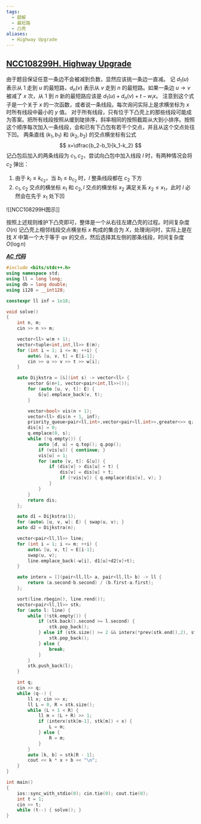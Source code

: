 ```yaml
---
tags:
  - 题解
  - 最短路
  - 凸壳
aliases:
  - Highway Upgrade
---
```

## [NCC108299H. Highway Upgrade](https://ac.nowcoder.com/acm/contest/108299/H)

由于题目保证任意一条边不会被减到负数，显然应该挑一条边一直减。
记 $d_1(u)$ 表示从 $1$ 走到 $u$ 的最短路，$d_n(v)$ 表示从 $v$ 走到 $n$ 的最短路。如果一条边 $u\to v$ 被减了 $x$ 次，从 $1$ 到 $n$ 新的最短路应该是 $d_1(u)+d_n(v)+t-w_ix$。
注意到这个式子是一个关于 $x$ 的一次函数，或者说一条线段。每次询问实际上是求横坐标为 $x$ 时所有线段中最小的 $y$ 值。
对于所有线段，只有位于下凸壳上的那些线段可能成为答案。把所有线段按照从缓到陡排序，斜率相同的按照截距从大到小排序。按照这个顺序每次加入一条线段，会和已有下凸包有若干个交点，并且从这个交点处往下凹。
两条直线 $(k_1,b_1)$ 和 $(k_2,b_2)$ 的交点横坐标有公式
$$
x=\dfrac{b_2-b_1}{k_1-k_2}
$$
记凸包后加入的两条线段为 $c_1,c_2$，尝试向凸包中加入线段 $l$ 时，有两种情况会将 $c_2$ 弹出：

1. 由于 $k_l\le k_{c_2}$，当 $b_l\le b_{c_2}$ 时，$l$ 整条线段都在 $c_2$ 下方
2. $c_1,c_2$ 交点的横坐标 $x_1$ 和 $c_2,l$ 交点的横坐标 $x_2$ 满足关系 $x_2\le x_1$，此时 $l$ 必然会在先于 $x_1$ 处下凹

![[NCC108299H图示]]

按照上述规则维护下凸壳即可，整体是一个从右往左建凸壳的过程。时间复杂度 $O(n)$
记凸壳上相邻线段交点横坐标 $x$ 构成的集合为 $X$，处理询问时，实际上是在找 $X$ 中第一个大于等于 $qx$ 的交点，然后选择其左侧的那条线段，时间复杂度 $O(\log n)$

[***AC 代码***](https://ac.nowcoder.com/acm/contest/view-submission?submissionId=78315243)

```cpp
#include <bits/stdc++.h>
using namespace std;
using ll = long long;
using db = long double;
using i128 = __int128;

constexpr ll inf = 1e18;

void solve()
{
	int n, m;
	cin >> n >> m;

    vector<ll> w(m + 1);
    vector<tuple<int,int,ll>> E(m);
    for (int i = 1; i <= m; ++i) {
        auto& [u, v, t] = E[i-1];
        cin >> u >> v >> t >> w[i];
    }

    auto Dijkstra = [&](int s) -> vector<ll> {
        vector G(n+1, vector<pair<int,ll>>());
        for (auto [u, v, t]: E) {
            G[u].emplace_back(v, t);
        }

        vector<bool> vis(n + 1);
        vector<ll> dis(n + 1, inf);
        priority_queue<pair<ll,int>,vector<pair<ll,int>>,greater<>> q;
        dis[s] = 0;
        q.emplace(0, s);
        while (!q.empty()) {
            auto [d, u] = q.top(); q.pop();
            if (vis[u]) { continue; }
            vis[u] = 1;
            for (auto [v, t]: G[u]) {
                if (dis[v] > dis[u] + t) {
                    dis[v] = dis[u] + t;
                    if (!vis[v]) { q.emplace(dis[v], v); }
                }
            }
        }
        return dis;
    };

    auto d1 = Dijkstra(1);
    for (auto& [u, v, w]: E) { swap(u, v); }
    auto d2 = Dijkstra(n);

    vector<pair<ll,ll>> line;
    for (int i = 1; i <= m; ++i) {
        auto& [u, v, t] = E[i-1];
        swap(u, v);
        line.emplace_back(-w[i], d1[u]+d2[v]+t);
    }

    auto interx = [](pair<ll,ll> a, pair<ll,ll> b) -> ll {
        return (a.second-b.second) / (b.first-a.first);
    };

    sort(line.rbegin(), line.rend());
    vector<pair<ll,ll>> stk;
    for (auto l: line) {
        while (!stk.empty()) {
            if (stk.back().second >= l.second) {
                stk.pop_back();
            } else if (stk.size() >= 2 && interx(*prev(stk.end(),2), stk.back()) >= interx(stk.back(), l)) {
                stk.pop_back();
            } else {
                break;
            }
        }
        stk.push_back(l);
    }

    int q;
    cin >> q;
    while (q--) {
        ll x; cin >> x;
        ll L = 0, R = stk.size();
        while (L + 1 < R) {
            ll m = (L + R) >> 1;
            if (interx(stk[m-1], stk[m]) < x) {
                L = m;
            } else {
                R = m;
            }
        }
        auto [k, b] = stk[R - 1];
        cout << k * x + b << "\n"; 
    }
}

int main()
{
	ios::sync_with_stdio(0); cin.tie(0); cout.tie(0); 
	int t = 1;
	cin >> t;
	while (t--) { solve(); }
}
```
